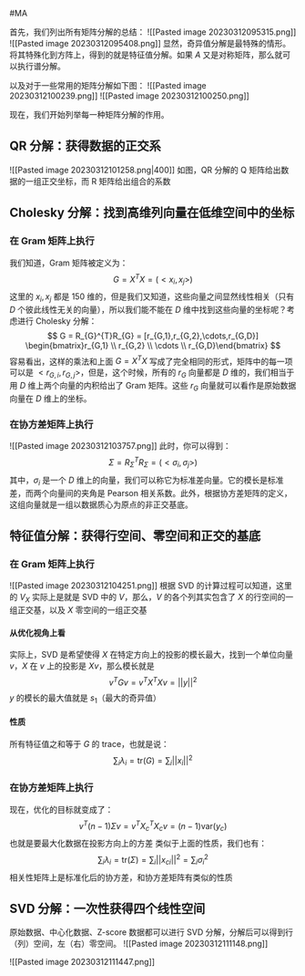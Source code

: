#MA  

首先，我们列出所有矩阵分解的总结：
![[Pasted image 20230312095315.png]]
![[Pasted image 20230312095408.png]]
显然，奇异值分解是最特殊的情形。将其特殊化到方阵上，得到的就是特征值分解。如果 $A$ 又是对称矩阵，那么就可以执行谱分解。

以及对于一些常用的矩阵分解如下图：
![[Pasted image 20230312100239.png]]
![[Pasted image 20230312100250.png]]

现在，我们开始列举每一种矩阵分解的作用。

## QR 分解：获得数据的正交系
![[Pasted image 20230312101258.png|400]]
如图，QR 分解的 Q 矩阵给出数据的一组正交坐标，而 R 矩阵给出组合的系数

## Cholesky 分解：找到高维列向量在低维空间中的坐标
### 在 Gram 矩阵上执行
我们知道，Gram 矩阵被定义为：
$$
G = X^{T}X = (<x_{i},x_{j}>)
$$
这里的 $x_{i},x_{j}$ 都是 150 维的，但是我们又知道，这些向量之间显然线性相关（只有 $D$ 个彼此线性无关的向量），所以我们能不能在 $D$ 维中找到这些向量的坐标呢？考虑进行 Cholesky 分解：
$$
G = R_{G}^{T}R_{G} = [r_{G,1},r_{G,2},\cdots,r_{G,D}]  \begin{bmatrix}r_{G,1} \\ r_{G,2} \\ \cdots  \\ r_{G,D}\end{bmatrix}
$$
容易看出，这样的乘法和上面 $G = X^{T}X$ 写成了完全相同的形式，矩阵中的每一项可以是 $<r_{G,i},r_{G,j} >$，但是，这个时候，所有的 $r_{G}$ 向量都是 $D$ 维的，我们相当于用 $D$ 维上两个向量的内积给出了 Gram 矩阵。这些 $r_G$ 向量就可以看作是原始数据向量在 $D$ 维上的坐标。

### 在协方差矩阵上执行
![[Pasted image 20230312103757.png]]
此时，你可以得到：
$$
\Sigma = R_\Sigma^{T}R_{\Sigma}= (<\sigma_{i},\sigma_{j}>)
$$
其中，$\sigma_{i}$ 是一个 $D$ 维上的向量，我们可以称它为标准差向量。它的模长是标准差，而两个向量间的夹角是 Pearson 相关系数。此外，根据协方差矩阵的定义，这组向量就是一组以数据质心为原点的非正交基底。


## 特征值分解：获得行空间、零空间和正交的基底
### 在 Gram 矩阵上执行
![[Pasted image 20230312104251.png]]
根据 SVD 的计算过程可以知道，这里的 $V_{X}$ 实际上是就是 SVD 中的 $V$，那么，$V$ 的各个列其实包含了 $X$ 的行空间的一组正交基，以及 $X$ 零空间的一组正交基

#### 从优化视角上看
实际上，SVD 是希望使得 $X$ 在特定方向上的投影的模长最大，找到一个单位向量 $v$，$X$ 在 $v$ 上的投影是 $Xv$，那么模长就是
$$
v^{T}Gv = v^{T} X^{T}Xv= ||y||^{2}
$$
$y$ 的模长的最大值就是 $s_{1}$（最大的奇异值）

#### 性质
所有特征值之和等于 $G$ 的 trace，也就是说：
$$
\sum_{i}\lambda_{i}= \mathrm{tr}(G) = \sum_{i}||x_{i}||^2
$$
### 在协方差矩阵上执行
现在，优化的目标就变成了：
$$
v^{T}(n-1) \Sigma v = v^{T} X_{c}^{T }X_{c}v = (n-1)\mathrm{var}(y_{c})
$$
也就是要最大化数据在投影方向上的方差
类似于上面的性质，我们也有：
$$
\sum_{i}\lambda_{i} = \mathrm{tr}(\Sigma) = \sum_{i}||x_{ci}||^{2} = \sum_{i}\sigma_{i}^{2}
$$
相关性矩阵上是标准化后的协方差，和协方差矩阵有类似的性质

## SVD 分解：一次性获得四个线性空间
原始数据、中心化数据、Z-score 数据都可以进行 SVD 分解，分解后可以得到行（列）空间，左（右）零空间。
![[Pasted image 20230312111148.png]]

![[Pasted image 20230312111447.png]]



